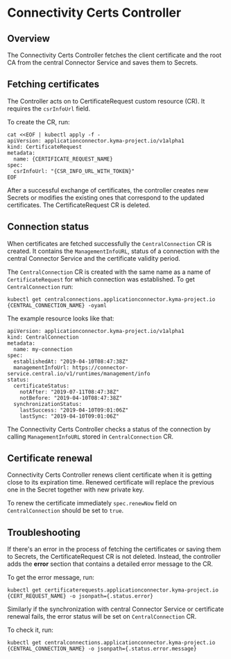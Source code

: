 # Connectivity Certs Controller

## Overview

The Connectivity Certs Controller fetches the client certificate and the root CA from the central Connector Service and saves them to Secrets.

## Fetching certificates

The Controller acts on to CertificateRequest custom resource (CR). It requires the `csrInfoUrl` field.

To create the CR, run:
```
cat <<EOF | kubectl apply -f -
apiVersion: applicationconnector.kyma-project.io/v1alpha1
kind: CertificateRequest
metadata:
  name: {CERTIFICATE_REQUEST_NAME}
spec:
  csrInfoUrl: "{CSR_INFO_URL_WITH_TOKEN}"
EOF
```

After a successful exchange of certificates, the controller creates new Secrets or modifies the existing ones that correspond to the updated certificates. The CertificateRequest CR is deleted.


## Connection status

When certificates are fetched successfully the `CentralConnection` CR is created.
It contains the `ManagementInfoURL`, status of a connection with the central Connector Service and the certificate validity period.


The `CentralConnection` CR is created with the same name as a name of `CertificateRequest` for which connection was established.
To get `CentralConnection` run:
```
kubectl get centralconnections.applicationconnector.kyma-project.io {CENTRAL_CONNECTION_NAME} -oyaml
```

The example resource looks like that:
```
apiVersion: applicationconnector.kyma-project.io/v1alpha1
kind: CentralConnection
metadata:
  name: my-connection
spec:
  establishedAt: "2019-04-10T08:47:38Z"
  managementInfoUrl: https://connector-service.central.io/v1/runtimes/management/info
status:
  certificateStatus:
    notAfter: "2019-07-11T08:47:38Z"
    notBefore: "2019-04-10T08:47:38Z"
  synchronizationStatus:
    lastSuccess: "2019-04-10T09:01:06Z"
    lastSync: "2019-04-10T09:01:06Z"
```

The Connectivity Certs Controller checks a status of the connection by calling `ManagementInfoURL` stored in `CentralConnection` CR.


## Certificate renewal

Connectivity Certs Controller renews client certificate when it is getting close to its expiration time. Renewed certificate will replace the previous one in the Secret together with new private key.

To renew the certificate immediately `spec.renewNow` field on `CentralConnection` should be set to `true`. 


## Troubleshooting 

If there's an error in the process of fetching the certificates or saving them to Secrets, the CertificateRequest CR is not deleted. Instead, the controller adds the **error** section that contains a detailed error message to the CR.

To get the error message, run: 
```
kubectl get certificaterequests.applicationconnector.kyma-project.io {CERT_REQUEST_NAME} -o jsonpath={.status.error}
```

Similarly if the synchronization with central Connector Service or certificate renewal fails, the error status will be set on `CentralConnection` CR.

To check it, run:
```
kubectl get centralconnections.applicationconnector.kyma-project.io {CENTRAL_CONNECTION_NAME} -o jsonpath={.status.error.message}
```